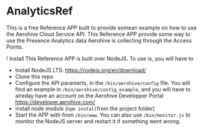 # AnalyticsRef
This is a free Reference APP built to provide somean example on how to use the Aerohive Cloud Service API.
This Reference APP provide some way to use the Presence Analytics data Aerohive is collecting through the Access Points.

! Install
This Reference APP is built over NodeJS. To use is, you will have to
* Install NodeJS LTS: https://nodejs.org/en/download/
* Clone this repo
* Configure the API paramerts, in the `/bin/aerohive/config` file. You will find an example in `/bin/aerohive/config_example`, and you will have to alreday have an account on the Aerohive Developper Portal https://developer.aerohive.com/
* install node moduls (`npm install`from the project folder)
* Start the APP with from `/bin/www`. You can also use `/bin/monitor.js` to monitor the NodeJS server and restart it if something went wrong.

